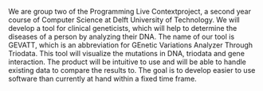We are group two of the Programming Live Contextproject, a second year course of Computer Science at Delft University of Technology. We will develop a tool for clinical geneticists, which will help to determine the diseases of a person by analyzing their DNA. The name of our tool is GEVATT, which is an abbreviation for GEnetic Variations Analyzer Through Triodata. This tool will visualize the mutations in DNA, triodata and gene interaction. The product will be intuitive to use and will be able to handle existing data to compare the results to. The goal is to develop easier to use software than currently at hand within a fixed time frame.
